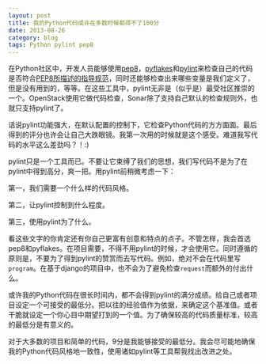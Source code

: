 ```yaml
---
layout: post
title: 我的Python代码或许在多数时候都得不了100分
date: 2013-08-26
category: blog
tags: Python pylint pep8
---
```


在Python社区中，开发人员能够使用[pep8](https://pypi.python.org/pypi/pep8)，[pyflakes](https://pypi.python.org/pypi/pyflakes)和[pylint](http://www.pylint.org)来检查自己的代码是否符合[PEP8所描述的指导规范](http://www.python.org/dev/peps/pep-0008/)，同时还能够检查出来哪些变量是我们定义了，但是没有用到的，等等。在这些工具中，pylint无非是（似乎是）最受社区推崇的一个。OpenStack使用它做代码检查，Sonar除了支持自己默认的检查规则外，也就只支持pylint了。

话说pylint功能强大，在默认配置的控制下，它检查Python代码的方方面面。最后得到的评分也许会让自己大跌眼镜。我第一次用的时候就是这个感受。难道我写代码的水平这么差劲吗？！:)


pylint只是一个工具而已。不要让它束缚了我们的思想，我们写代码不是为了在pylint中得到高分，爽一把。用pylint前稍微考虑一下：

第一，我们需要一个什么样的代码风格。

第二，让pylint控制到什么程度。

第三，使用pylint为了什么。

看这些文字的你肯定还有你自己更富有创意和特点的点子。不管怎样，我会首选pep8和pyflakes。在项目需要，不得不用pylint的时候，才会使用它。同时遵循的原则是，不要为了得到pylint的赞赏而去写代码。例如，绝对不会在代码里写`program`。在基于django的项目中，也不会为了避免检查`request`而额外的付出什么。

或许我的Python代码在很长时间内，都不会得到pylint的满分成绩。给自己或者项目设定一个可接受的最低分。把以往的经验值作为依据，来确定这个基准值。或者干脆就设定一个你心目中期望打到的一个值。为了确保较高的代码质量标准，较高的最低分是有意义的。

对于大多数的项目和简单的代码，9分是我能够接受的最低分。我会尽可能地确保我的Python代码风格地一致性，使用诸如pylint等工具帮我找出改进之处。

